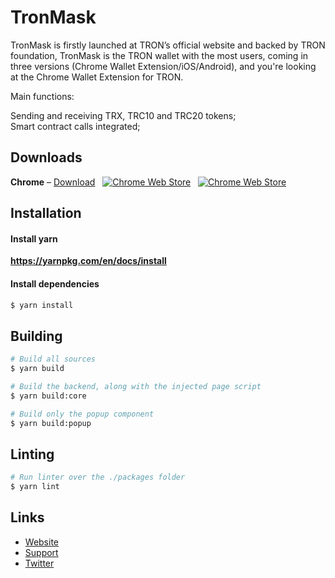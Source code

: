 # TronMask  

TronMask is firstly launched at TRON’s official website and backed by TRON foundation, TronMask is the TRON wallet with the most users, coming in three versions (Chrome Wallet Extension/iOS/Android), and you're looking at the Chrome Wallet Extension for TRON.   

Main functions:    

Sending and receiving TRX, TRC10 and TRC20 tokens;  
Smart contract calls integrated;    


## Downloads
**Chrome** &ndash; [Download](https://chrome.google.com/webstore/detail/ibnejdfjmmkpcnlpebklmnkoeoihofec) &nbsp; [![Chrome Web Store](https://img.shields.io/chrome-web-store/d/ogffaloegjglncjfehdfplabnoondfjo.svg?style=flat-square)](https://chrome.google.com/webstore/detail/ibnejdfjmmkpcnlpebklmnkoeoihofec) &nbsp; [![Chrome Web Store](https://img.shields.io/chrome-web-store/rating/ogffaloegjglncjfehdfplabnoondfjo.svg?style=flat-square)](https://chrome.google.com/webstore/detail/ibnejdfjmmkpcnlpebklmnkoeoihofec)


## Installation

#### Install yarn
**https://yarnpkg.com/en/docs/install**

#### Install dependencies
```sh
$ yarn install
```

## Building
```sh
# Build all sources
$ yarn build
```

```sh
# Build the backend, along with the injected page script
$ yarn build:core
```

```sh
# Build only the popup component
$ yarn build:popup
```

## Linting
```sh
# Run linter over the ./packages folder
$ yarn lint
```

## Links
+ [Website](https://www.tronmask.org/)
+ [Support](https://t.me/tronmask)
+ [Twitter](https://twitter.com/TronLinkWallet)
